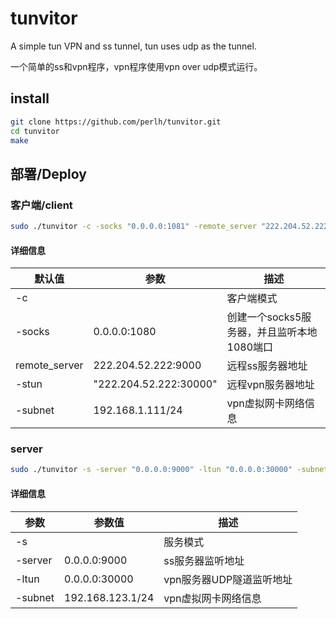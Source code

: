 # tunvitor
A simple tun VPN and ss tunnel, tun uses udp as the tunnel.

一个简单的ss和vpn程序，vpn程序使用vpn over udp模式运行。
## install
``` bash
git clone https://github.com/perlh/tunvitor.git
cd tunvitor
make
```
## 部署/Deploy
### 客户端/client
``` bash
sudo ./tunvitor -c -socks "0.0.0.0:1081" -remote_server "222.204.52.222:9000" -stun "222.204.52.222:30000" -subnet "192.168.1.111/24"
```
#### 详细信息
| 默认值           | 参数                     | 描述                         |
|---------------|------------------------|----------------------------|
| -c            |                        | 客户端模式                      |
| -socks        | 0.0.0.0:1080           | 创建一个socks5服务器，并且监听本地1080端口 |
| remote_server | 222.204.52.222:9000    | 远程ss服务器地址                  |
| -stun         | "222.204.52.222:30000" | 远程vpn服务器地址                 |
| -subnet       | 192.168.1.111/24       | vpn虚拟网卡网络信息                |
### server
``` bash
sudo ./tunvitor -s -server "0.0.0.0:9000" -ltun "0.0.0.0:30000" -subnet "192.168.123.1/24"
```

#### 详细信息
| 参数      | 参数值              | 描述              |
|---------|------------------|-----------------|
| -s      || 服务模式             |
| -server | 0.0.0.0:9000     | ss服务器监听地址       |
| -ltun   | 0.0.0.0:30000    | vpn服务器UDP隧道监听地址 |
| -subnet | 192.168.123.1/24 | vpn虚拟网卡网络信息     |